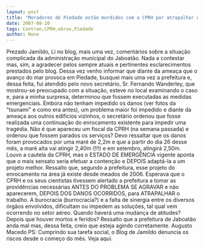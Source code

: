 ```yaml
---
layout: post
title: "Moradores de Piedade estão mordidos com a CPRH por atrapalhar obras contra avanço do mar"
date: 2007-08-20
tags: Contran,CPRH,obras,Piedade
author: None
---
```

Prezado Jamildo,
Li no blog, mais uma vez, coment&aacute;rios sobre a situa&ccedil;&atilde;o complicada da administra&ccedil;&atilde;o municipal do Jaboat&atilde;o. Nada a contestar mas, sim, a agradecer pelos sempre atuais e pertinentes esclarecimentos prestados pelo blog.
Dessa vez venho informar que diante da amea&ccedil;a que o avan&ccedil;o do mar provoca em Piedade, busquei mais uma vez a prefeitura e, dessa feita, fui atendido pelo novo secret&aacute;rio, Sr. Fernando Wanderley, que mostrou-se preocupado com a situa&ccedil;&atilde;o, esteve no local examinando o caso e, para a minha surpresa, determinou que fossem executadas as medidas emergenciais.
Embora n&atilde;o tenham impedido os danos (ver fotos da &quot;tsunami&quot; e como era antes), um problema maior foi impedido e diante da amea&ccedil;a aos outros edif&iacute;cios vizinhos, o secret&aacute;rio ordenou que fosse realizada uma continua&ccedil;&atilde;o do enrocamento existente para impedir uma trag&eacute;dia.
N&atilde;o &eacute; que apareceu um fiscal da CPRH (na semana passada) e ordenou que fossem parados os servi&ccedil;os?
Devo ressaltar que os danos foram provocados por uma mar&eacute; de 2,2m e que a partir do dia 26 desse m&ecirc;s, a mar&eacute; alta vai atingir 2,40m (!!!) e em setembro, atingir&aacute; 2,50m.
Louvo a cautela da CPRH, mas o ESTADO DE EMERG&Ecirc;NCIA vigente aponta que o mais sensato seria efetuar a conten&ccedil;&atilde;o e DEPOIS adapt&aacute;-la a um projeto melhor.
Ressalto que, segundo a prefeitura, esse projeto do enrocamento na &aacute;rea j&aacute; existe desde meados de 2006.
Esperava que o CPRH e os seus cientistas tivessem alertado a prefeitura a tomar as provid&ecirc;ncias necess&aacute;rias ANTES DO PROBLEMA SE AGRAVAR e n&atilde;o aparecerem, DEPOIS DOS DANOS OCORRIDOS, para ATRAPALHAR o trabalho. 
A burocracia (burrocracia?) e a falta de sinergia entre os diversos &oacute;rg&atilde;os envolvidos, dificultam ou impedem as solu&ccedil;&otilde;es, tal qual vem ocorrendo no setor a&eacute;reo.
Quando haver&aacute; uma mudan&ccedil;a de atitudes? Depois que houver mortos e feridos?
Ressalto que a prefeitura de Jaboat&atilde;o anda mal mas, dessa feita, creio que esteja agindo corretamente. 
Augusto Macedo
PS: Cumprindo sua tarefa social, o Blog de Jamildo denuncia os riscos desde o come&ccedil;o do m&ecirc;s. Veja aqui. 